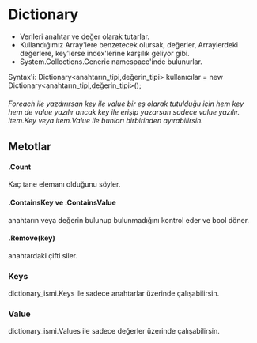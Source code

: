 # Dictionary

* Verileri anahtar ve değer olarak tutarlar.
* Kullandığımız Array'lere benzetecek olursak, değerler, Arraylerdeki değerlere, key'lerse index'lerine karşılık geliyor gibi.
* System.Collections.Generic namespace'inde bulunurlar.

Syntax'i: Dictionary<anahtarın_tipi,değerin_tipi> kullanıcılar = new Dictionary<anahtarın_tipi,değerin_tipi>();

###### Foreach ile yazdırırsan key ile value bir eş olarak tutulduğu için hem key hem de value yazılır ancak key ile erişip yazarsan sadece value yazılır. item.Key veya item.Value ile bunları birbirinden ayırabilirsin.

## Metotlar

#### .Count
Kaç tane elemanı olduğunu söyler.

#### .ContainsKey ve .ContainsValue
anahtarın veya değerin bulunup bulunmadığını kontrol eder ve bool döner.
#### .Remove(key)
anahtardaki çifti siler.
### Keys
dictionary_ismi.Keys ile sadece anahtarlar üzerinde çalışabilirsin.

### Value
dictionary_ismi.Values ile sadece değerler üzerinde çalışabilirsin.